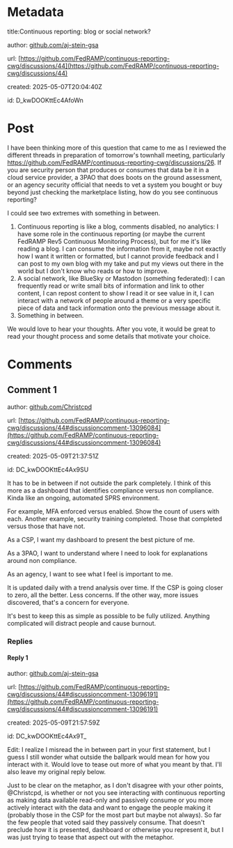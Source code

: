 # Metadata

title:Continuous reporting: blog or social network?

author: [github.com/aj-stein-gsa](https://github.com/aj-stein-gsa)

url: [https://github.com/FedRAMP/continuous-reporting-cwg/discussions/44](https://github.com/FedRAMP/continuous-reporting-cwg/discussions/44)

created: 2025-05-07T20:04:40Z

id: D_kwDOOKttEc4AfoWn



# Post

I have been thinking more of this question that came to me as I reviewed the different threads in preparation of tomorrow's townhall meeting, particularly https://github.com/FedRAMP/continuous-reporting-cwg/discussions/26. If you are security person that produces or consumes that data be it in a cloud service provider, a 3PAO that does boots on the ground assessment, or an agency security official that needs to vet a system you bought or buy beyond just checking the marketplace listing, how do you see continuous reporting?

I could see two extremes with something in between.

1. Continuous reporting is like a blog, comments disabled, no analytics: I have some role in the continuous reporting (or maybe the current FedRAMP Rev5 Continuous Monitoring Process), but for me it's like reading a blog. I can consume the information from it, maybe not exactly how I want it written or formatted, but I cannot provide feedback and I can post to my own blog with my take and put my views out there in the world but I don't know who reads or how to improve.
1. A social network, like BlueSky or Mastodon (something federated): I can frequently read or write small bits of information and link to other content, I can repost content to show I read it or see value in it, I can interact with a network of people around a theme or a very specific piece of data and tack information onto the previous message about it. 
1. Something in between.

We would love to hear your thoughts. After you vote, it would be great to read your thought process and some details that motivate your choice.

# Comments




## Comment 1

author: [github.com/Christcpd](https://github.com/Christcpd)

url: [https://github.com/FedRAMP/continuous-reporting-cwg/discussions/44#discussioncomment-13096084](https://github.com/FedRAMP/continuous-reporting-cwg/discussions/44#discussioncomment-13096084)

created: 2025-05-09T21:37:51Z

id: DC_kwDOOKttEc4Ax9SU

It has to be in between if not outside the park completely.  I think of this more as a dashboard that identifies compliance versus non compliance.  Kinda like an ongoing, automated SPRS environment.  

For example, MFA enforced versus enabled.  Show the count of users with each.  Another example, security training completed.  Those that completed versus those that have not.  

As a CSP, I want my dashboard to present the best picture of me.

As a 3PAO, I want to understand where I need to look for explanations around non compliance. 

As an agency, I want to see what I feel is important to me.  

It is updated daily with a trend analysis over time.   If the CSP is going closer to zero, all the better. Less concerns.  If the other way, more issues discovered, that's a concern for everyone.  

It's best to keep this as simple as possible to be fully utilized.  Anything complicated will distract people and cause burnout. 

### Replies



#### Reply 1

author: [github.com/aj-stein-gsa](https://github.com/aj-stein-gsa)

url: [https://github.com/FedRAMP/continuous-reporting-cwg/discussions/44#discussioncomment-13096191](https://github.com/FedRAMP/continuous-reporting-cwg/discussions/44#discussioncomment-13096191)

created: 2025-05-09T21:57:59Z

id: DC_kwDOOKttEc4Ax9T_

Edit: I realize I misread the in between part in your first statement, but I guess I still wonder what outside the ballpark would mean for how you interact with it. Would love to tease out more of what you meant by that. I'll also leave my original reply below.

Just to be clear on the metaphor, as I don't disagree with your other points, @Christcpd, is whether or not you see interacting with continuous reporting as making data available read-only and passively consume or you more actively interact with the data and want to engage the people making it (probably those in the CSP for the most part but maybe not always). So far the few people that voted said they passively consume. That doesn't preclude how it is presented, dashboard or otherwise you represent it, but I was just trying to tease that aspect out with the metaphor.

